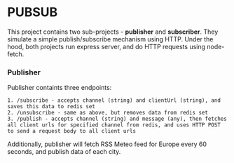 # PUBSUB
This project contains two sub-projects - **publisher** and **subscriber**. They simulate a simple publish/subscribe mechanism using HTTP. Under the hood, both projects run express server, and do HTTP requests using node-fetch.

### Publisher
Publisher containts three endpoints:
```
1. /subscribe - accepts channel (string) and clientUrl (string), and saves this data to redis set
2. /unsubscribe - same as above, but removes data from redis set
3. /publish - accepts channel (string) and message (any), then fetches all client urls for specified channel from redis, and uses HTTP POST to send a request body to all client urls
```

Additionally, publisher will fetch RSS Meteo feed for Europe every 60 seconds, and publish data of each city.